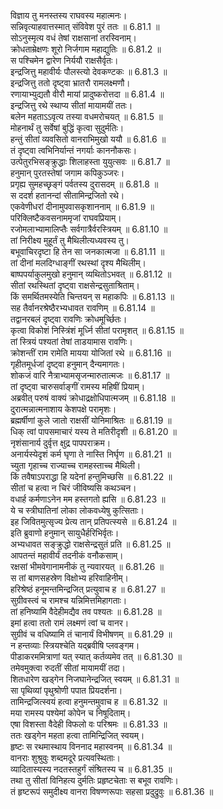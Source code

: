 

  
विज्ञाय तु मनस्तस्य राघवस्य महात्मनः।  
सन्निवृत्याहवात्तस्मात् संविवेश पुरं ततः ॥ 6.81.1 ॥   
सोऽनुस्मृत्य वधं तेषां राक्षसानां तरस्विनाम्।  
क्रोधताम्रेक्षणः शूरो निर्जगाम महाद्युतिः ॥ 6.81.2 ॥   
स पश्चिमेन द्वारेण निर्ययौ राक्षसैर्वृतः।  
इन्द्रजित्तु महावीर्यः पौलस्त्यो देवकण्टकः ॥ 6.81.3 ॥   
इन्द्रजित्तु ततो दृष्ट्वा भ्रातरौ रामलक्ष्मणौ।  
रणायाभ्युद्यतौ वीरौ मायां प्रादुष्करोत्तदा ॥ 6.81.4 ॥   
इन्द्रजित्तु रथे स्थाप्य सीतां मायामयीं ततः।  
बलेन महताऽऽवृत्य तस्या वधमरोचयत् ॥ 6.81.5 ॥   
मोहनार्थं तु सर्वेषां बुद्धिं कृत्वा सुदुर्मतिः।  
हन्तुं सीतां व्यवसितो वानराभिमुखो ययौ ॥ 6.81.6 ॥   
तं दृष्ट्वा त्वभिनिर्यान्तं नगर्याः काननौकसः।  
उत्पेतुरभिसङ्क्रुद्धाः शिलाहस्ता युयुत्सवः ॥ 6.81.7 ॥   
हनुमान् पुरतस्तेषां जगाम कपिकुञ्जरः।  
प्रगृह्य सुमहच्छृङ्गं पर्वतस्य दुरासदम् ॥ 6.81.8 ॥   
स ददर्श हतानन्दां सीतामिन्द्रजितो रथे।  
एकवेणीधरां दीनामुपवासकृशाननाम् ॥ 6.81.9 ॥   
परिक्लिष्टैकवसनाममृजां राघवप्रियाम्।  
रजोमलाभ्यामालिप्तैः सर्वगात्रैर्वरस्त्रियम् ॥ 6.81.10 ॥   
तां निरीक्ष्य मुहूर्तं तु मैथिलीत्यध्यवस्य तु।  
बभूवाचिरदृष्टा हि तेन सा जनकात्मजा ॥ 6.81.11 ॥   
तां दीनां मलदिग्धाङ्गीं रथस्थां दृश्य मैथिलीम्।  
बाष्पपर्याकुलमुखो हनुमान् व्यथितोऽभवत् ॥ 6.81.12 ॥   
सीतां रथस्थितां दृष्ट्वा राक्षसेन्द्रसुताश्रिताम्।  
किं समर्थितमस्येति चिन्तयन् स महाकपिः ॥ 6.81.13 ॥   
सह तैर्वानरश्रेष्ठैरभ्यधावत रावणिम् ॥ 6.81.14 ॥   
तद्वानरबलं दृष्ट्वा रावणिः क्रोधमूर्च्छितः।  
कृत्वा विकोशं निस्त्रिंशं मूर्ध्नि सीतां परामृशत् ॥ 6.81.15 ॥   
तां स्त्रियं पश्यतां तेषां ताडयामास रावणिः।  
क्रोशन्तीं राम रामेति मायया योजितां रथे ॥ 6.81.16 ॥   
गृहीतमूर्धजां दृष्ट्वा हनुमान् दैन्यमागतः।  
शोकजं वारि नैत्राभ्यामसृजन्मारुतात्मजः ॥ 6.81.17 ॥   
तां दृष्ट्वा चारुसर्वाङ्गीं रामस्य महिषीं प्रियाम्।  
अब्रवीत् परुषं वाक्यं क्रोधाद्रक्षोधिपात्मजम् ॥ 6.81.18 ॥   
दुरात्मन्नात्मनाशाय केशपक्षे परामृशः।  
ब्रह्मर्षीणां कुले जातो राक्षसीं योनिमाश्रितः ॥ 6.81.19 ॥   
धिक् त्वां पापसमाचारं यस्य ते मतिरीदृशी ॥ 6.81.20 ॥   
नृशंसानार्य दुर्वृत्त क्षुद्र पापपराक्रम।  
अनार्यस्येदृशं कर्म घृणा ते नास्ति निर्घृण ॥ 6.81.21 ॥   
च्युता गृहाच्च राज्याच्च रामहस्ताच्च मैथिली।  
किं तवैषाऽपराद्धा हि यदेनां हन्तुमिच्छसि ॥ 6.81.22 ॥   
सीतां च हत्वा न चिरं जीविष्यसि कथञ्चन।  
वधार्ह कर्मणाऽनेन मम हस्तगतो ह्यसि ॥ 6.81.23 ॥   
ये च स्त्रीघातिनां लोका लोकवध्येषु कुत्सिताः।  
इह जिवितमुत्सृज्य प्रेत्य तान् प्रतिपत्स्यसे ॥ 6.81.24 ॥   
इति ब्रुवाणो हनुमान् सायुधैर्हरिभिर्वृतः।  
अभ्यधावत सङ्क्रुद्धो राक्षसेन्द्रसुतं प्रति ॥ 6.81.25 ॥   
आपतन्तं महावीर्यं तदनीकं वनौकसाम्।  
रक्षसां भीमवेगानामनीकं तु न्यवारयत् ॥ 6.81.26 ॥   
स तां बाणसहस्रेण विक्षोभ्य हरिवाहिनीम्।  
हरिश्रेष्ठं हनूमन्तमिन्द्रजित् प्रत्युवाच ह ॥ 6.81.27 ॥   
सुग्रीवस्त्वं च रामश्च यन्निमित्तमिहागताः।  
तां हनिष्यामि वैदेहीमद्यैव तव पश्यतः ॥ 6.81.28 ॥   
इमां हत्वा ततो रामं लक्ष्मणं त्वां च वानर।  
सुग्रीवं च वधिष्यामि तं चानार्यं विभीषणम् ॥ 6.81.29 ॥   
न हन्तव्याः स्त्रियश्चेति यद्ब्रवीषि प्लवङ्गम।  
पीडाकरममित्राणां यत् स्यात् कर्तव्यमेव तत् ॥ 6.81.30 ॥   
तमेवमुक्त्वा रुदतीं सीतां मायामयीं तदा।  
शितधारेण खड्गेन निजघानेन्द्रजित् स्वयम् ॥ 6.81.31 ॥   
सा पृथिव्यां पृथुश्रोणी पपात प्रियदर्शना।  
तामिन्द्रजित्स्वयं हत्वा हनुमन्तमुवाच ह ॥ 6.81.32 ॥   
मया रामस्य पश्येमां कोपेन च निषूदिताम्।  
एषा विशस्ता वैदेही विफलो वः परिश्रमः ॥ 6.81.33 ॥   
ततः खड्गेन महता हत्वा तामिन्द्रिजित् स्वयम्।  
हृष्टः स रथमास्थाय विननाद महास्वनम् ॥ 6.81.34 ॥   
वानराः शुश्रुवुः शब्दमदूरे प्रत्यवस्थिताः।  
व्यादितास्यस्य नदतस्तहुर्गं संश्रितस्य च ॥ 6.81.35 ॥   
तथा तु सीतां विनिहत्य दुर्मतिः प्रहृष्टचेताः स बभूव रावणिः।  
तं हृष्टरूपं समुदीक्ष्य वानरा विषण्णरूपाः सहसा प्रदुद्रुवुः ॥ 6.81.36 ॥   
